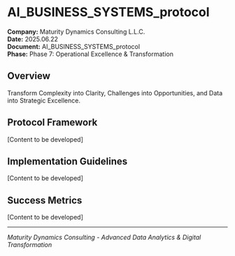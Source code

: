 ﻿# AI_BUSINESS_SYSTEMS_protocol

**Company:** Maturity Dynamics Consulting L.L.C.  
**Date:** 2025.06.22  
**Document:** AI_BUSINESS_SYSTEMS_protocol  
**Phase:** Phase 7: Operational Excellence & Transformation  

## Overview
Transform Complexity into Clarity, Challenges into Opportunities, and Data into Strategic Excellence.

## Protocol Framework
[Content to be developed]

## Implementation Guidelines
[Content to be developed]

## Success Metrics
[Content to be developed]

---
*Maturity Dynamics Consulting - Advanced Data Analytics & Digital Transformation*
